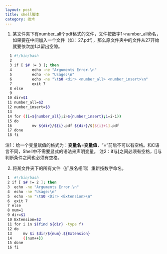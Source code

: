 ```yaml
---
layout: post
title: shell脚本
category: 技术
---
```


1. 某文件夹下有number_all个pdf格式的文件，文件按数字1~number_all命名，如果要在中间加入一个文件（如：27.pdf），那么原文件夹中的文件从27开始就要依次加1以留出空隙。

```Bash
  1 #!/bin/bash
  2 
  3 if [ $# != 3 ]; then
  4         echo -ne "Arguments Error.\n"
  5         echo -ne "Usage:\n"
  6         echo -ne "\t$0 <dir> <number_all> <number_insert>\n"
  7         exit 7
  8 else
  9 
 10 dir=$1
 11 number_all=$2
 12 number_insert=$3
 13 
 14 for ((i=${number_all};i>${number_insert};i=i-1))
 15 do
 16         mv ${dir}/${i}.pdf ${dir}/$[${i}+1].pdf
 17 done
 18 fi
```
注1：给一个变量赋值的格式为：**变量名**=**变量值**，“=”前后不可以有空格。和C语言不同，Shell中不需要显式的语法来声明变量。
注2：if与[之间必须有空格，[]与判断条件之间也必须有空格。

2. 将某文件夹下的所有文件（扩展名相同）重新按数字命名。

```Bash
 1  #!/bin/bash
 2 if [ $# != 2 ]; then
 3 	echo -ne "Arguments Error.\n"
 4 	echo -ne "Usage:\n"
 5 	echo -ne "\t$0 <Dir> <Extension>\n"
 6 	exit 7
 7 else
 8 num=1
 9 dir=$1
 10 Extension=$2
 11 for i in $(find ${dir} -type f)
 12 do
 13 	mv $i $dir/${num}.${Extension}
 14 	((num++))
 15 done
 16 fi
```
